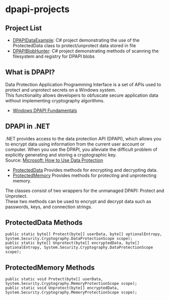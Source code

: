 # dpapi-projects
## Project List
- [DPAPIDataExample](https://github.com/toneillcodes/dpapi-projects/tree/main/DPAPIDataExample): C# project demonstrating the use of the ProtectedData class to protect/unprotect data stored in file
- [DPAPIBlobHunter](https://github.com/toneillcodes/dpapi-projects/tree/main/DPAPIBlobHunter): C# project demonstrating methods of scanning the filesystem and registry for DPAPI blobs

## What is DPAPI?
Data Protection Application Programming Interface is a set of APIs used to protect and unprotect secrets on a Windows system.  
This functionality allows developers to obfuscate secure application data without implementing cryptography algorithms.
- [Windows DPAPI Fundamentals](https://medium.com/@toneillcodes/windows-dpapi-fundamentals-69af5169ffe8)

## DPAPI in .NET
.NET provides access to the data protection API (DPAPI), which allows you to encrypt data using information from 
the current user account or computer. When you use the DPAPI, you alleviate the difficult problem of explicitly 
generating and storing a cryptographic key.  
Source: [Microsoft: How to Use Data Protection](https://learn.microsoft.com/en-us/dotnet/standard/security/how-to-use-data-protection)

- [ProtectedData](https://learn.microsoft.com/en-us/dotnet/api/system.security.cryptography.protecteddata?view=netframework-4.8.1) Provides methods for encrypting and decrypting data.
- [ProtectedMemory](https://learn.microsoft.com/en-us/dotnet/api/system.security.cryptography.protectedmemory?view=netframework-4.8.1) Provides methods for protecting and unprotecting memory.

The classes consist of two wrappers for the unmanaged DPAPI: Protect and Unprotect.  
These two methods can be used to encrypt and decrypt data such as passwords, keys, and connection strings.

## ProtectedData Methods
```
public static byte[] Protect(byte[] userData, byte[] optionalEntropy, System.Security.Cryptography.DataProtectionScope scope);  
public static byte[] Unprotect(byte[] encryptedData, byte[] optionalEntropy, System.Security.Cryptography.DataProtectionScope scope);
```

## ProtectedMemory Methods
```
public static void Protect(byte[] userData, System.Security.Cryptography.MemoryProtectionScope scope);  
public static void Unprotect(byte[] encryptedData, System.Security.Cryptography.MemoryProtectionScope scope);
```
